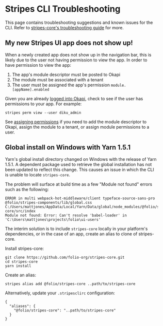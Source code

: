 # Stripes CLI Troubleshooting

This page contains troubleshooting suggestions and known issues for the CLI.  Refer to [stripes-core's troubleshooting guide](https://github.com/folio-org/stripes-core/blob/master/doc/troubleshooting.md) for more.


## My new Stripes UI app does not show up!

When a newly created app does not show up in the navigation bar, this is likely due to the user not having permission to view the app.  In order to have permission to view the app:
  1. The app's module descriptor must be posted to Okapi
  2. The module must be associated with a tenant
  3. The user must be assigned the app's permission `module.[appName].enabled`

Given you are already [logged into Okapi](./commands.md#okapi-login-command), check to see if the user has permissions to your app.  For example:
```
stripes perm view --user diku_admin
```

See [assigning permissions](./commands.md#assigning-permissions) if you need to add the module descriptor to Okapi, assign the module to a tenant, or assign module permissions to a user.


## Global install on Windows with Yarn 1.5.1

Yarn's global install directory changed on Windows with the release of Yarn 1.5.1.  A dependent package used to retrieve the global installation has not been updated to reflect this change.  This causes an issue in which the CLI is unable to locate `stripes-core`.

The problem will surface at build time as a few "Module not found" errors such as the following:
```
ERROR in multi webpack-hot-middleware/client typeface-source-sans-pro @folio/stripes-components/lib/global.css C:/Users/mattjones/AppData/Local/Yarn/Data/global/node_modules/@folio/stripes-core/src/index
Module not found: Error: Can't resolve 'babel-loader' in 'C:\Users\mattjones\projects\folio\ui-users'
```

The interim solution is to include `stripes-core` locally in your platform's dependencies, or in the case of an app, create an alias to clone of stripes-core.

Install stripes-core:
```
git clone https://github.com/folio-org/stripes-core.git
cd stripes-core
yarn install
```

Create an alias:
```
stripes alias add @folio/stripes-core ..path/to/stripes-core
```

Alternatively, update your `.stripesclirc` configuration:
```
{
  "aliases": {
    "@folio/stripes-core": "..path/to/stripes-core"
  }
}
```
